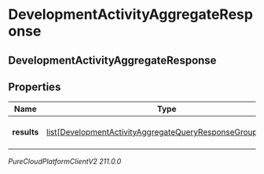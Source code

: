 # DevelopmentActivityAggregateResponse

## DevelopmentActivityAggregateResponse

## Properties

|Name | Type | Description | Notes|
|------------ | ------------- | ------------- | -------------|
| **results** | [list[DevelopmentActivityAggregateQueryResponseGroupedData]](DevelopmentActivityAggregateQueryResponseGroupedData) | The results of the query | [optional] |



_PureCloudPlatformClientV2 211.0.0_
